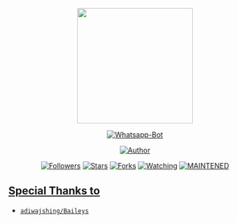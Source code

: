 <p align="center">
<img src="https://raw.githubusercontent.com/HiRyn/z/main/Gans/images (15).jpeg" width="230" height="230"/>
</p>
<p align="center">
<a href="#"><img title="Whatsapp-Bot" src="https://img.shields.io/badge/Termux Whatsapp Bot-green?colorA=%23ff0000&colorB=%23017e40&style=for-the-badge"></a>
</p>
<p align="center">
<a href="https://github.com/HiRyn"><img title="Author" src="https://img.shields.io/badge/Author-newbie-red.svg?style=for-the-badge&logo=github"></a>
</p>
<p align="center">
<a href="https://github.com/HiRyn/followers"><img title="Followers" src="https://img.shields.io/github/followers/HiRyn?color=blue&style=flat-square"></a>
<a href="https://github.com/HiRyn/z/stargazers/"><img title="Stars" src="https://img.shields.io/github/stars/HiRyn/z?color=red&style=flat-square"></a>
<a href="https://github.com/HiRyn/z/network/members"><img title="Forks" src="https://img.shields.io/github/forks/HiRyn/z?color=red&style=flat-square"></a>
<a href="https://github.com/HiRyn/z/watchers"><img title="Watching" src="https://img.shields.io/github/watchers/HiRyn/z?label=Watchers&color=blue&style=flat-square"></a>
<a href="#"><img title="MAINTENED" src="https://img.shields.io/badge/MAINTENED-YES-blue.svg"</a>
</p>


## Special Thanks to
* [`adiwajshing/Baileys`](https://github.com/adiwajshing/Baileys)

